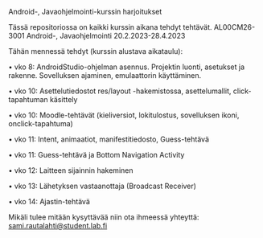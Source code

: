 Android-, Javaohjelmointi-kurssin harjoitukset

Tässä repositoriossa on kaikki kurssin aikana tehdyt tehtävät. AL00CM26-3001 Android-, Javaohjelmointi 20.2.2023-28.4.2023

Tähän mennessä tehdyt (kurssin alustava aikataulu):


•	vko 8: AndroidStudio-ohjelman asennus. Projektin luonti, asetukset ja rakenne. Sovelluksen ajaminen, emulaattorin käyttäminen.

•	vko 10: Asettelutiedostot res/layout -hakemistossa, asettelumallit, click-tapahtuman käsittely

•	vko 10: Moodle-tehtävät (kieliversiot, lokitulostus, sovelluksen ikoni, onclick-tapahtuma)

•	vko 11: Intent, animaatiot, manifestitiedosto, Guess-tehtävä

•	vko 11: Guess-tehtävä ja Bottom Navigation Activity

•	vko 12: Laitteen sijainnin hakeminen

•	vko 13: Lähetyksen vastaanottaja (Broadcast Receiver)

•	vko 14: Ajastin-tehtävä

Mikäli tulee mitään kysyttävää niin ota ihmeessä yhteyttä: sami.rautalahti@student.lab.fi
